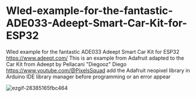 # Wled-example-for-the-fantastic-ADE033-Adeept-Smart-Car-Kit-for-ESP32

Wled example for the fantastic ADE033 Adeept Smart Car Kit for ESP32 https://www.adeept.com/
This is an example from Adafruit adapted to the Car Kit from Adeept by Pellacani "Diegooz" Diego https://www.youtube.com/@PixelsSquad
add the Adafruit neopixel library in Arduino IDE library manager before programming or an error appear

![ezgif-28385165fbc464](https://github.com/user-attachments/assets/d30eb00e-60e0-445f-8b73-48bc2c467c33)
